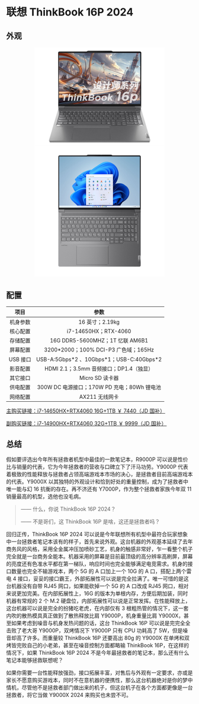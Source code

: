 # 联想 ThinkBook 16P 2024

## 外观

<div style="margin: 0 auto; text-align: center; width: 70%"><img src="./assets/联想ThinkBook 16P 2024.png" /></div>

<div style="margin: 0 auto; text-align: center; width: 70%"><img src="./assets/联想ThinkBook 16P 2024平.png" /></div>

## 配置

|   项目   |                    参数                     |
| :------: | :-----------------------------------------: |
| 机身参数 |               16 英寸；2.19kg               |
| 核心配置 |            i7-14650HX；RTX-4060             |
| 存储配置 |       16G DDR5-5600MHZ；1T 忆联 AM6B1       |
| 屏幕配置 |    3200\*2000；100% DCI-P3 广色域；165Hz    |
| USB 接口 | USB-A:5Gbps\*2 、10Gbps\*1；USB-C:40Gbps\*2 |
| 影音配置 |   HDMI 2.1；3.5mm 音频接口；DP1.4（独显）   |
| 其它接口 |               Micro SD 读卡器               |
| 供电配置 | 300W DC 电源接口；170W PD 充电；80Wh 锂电池 |
| 网络配置 |               AX211 无线网卡                |

[主购买链接：i7-14650HX+RTX4060 16G+1TB ￥ 7440（JD 国补）](https://3.cn/2b2-lBnT)

[副购买链接：i7-14900HX+RTX4060 32G+1TB ￥ 9999（JD 国补）](https://3.cn/2-b2lFIu)

## 总结

假如要评选出今年所有拯救者机型中最佳的一款笔记本，R9000P 可以说是性价比与销量的代表，它为今年拯救者的营收与口碑立下了汗马功劳。Y9000P 代表着极致的性能释放与拯救者占领高端游戏本市场的决心，是拯救者目前高端游戏本的代表。Y9000X 以其独特的外观设计和恰到好处的重量控制，成为了拯救者中唯一能与幻 16 抗衡的存在。再不济还有 Y7000P，作为整个拯救者家族今年双 11 销量最高的机型，选他也没毛病。

> —— 什么，你说 ThinkBook 16P 2024？
>
> —— 不是哥们，这 ThinkBook 16P 是啥，这还是拯救者吗？

回归正传，ThinkBook 16P 2024 可以说是今年联想所有机型中最符合玩家想象中一台拯救者笔记本该有的样子，首先来说外观。这台机器的外观基本延续了去年商务风的风格，采用全金属冲压加喷砂工艺，机身的触感非常好，乍一看整个机子完全就是一台商务全能本。机器采用的屏幕是目前最顶级的高分辨率高刷屏，屏幕的亮度还有色准水平都在第一梯队，响应时间也完全能够满足电竞需求。机身的接口数量也完全不输游戏本，两个 5G 的 A 口加上一个 10G 的 A 口，搭配上两个雷电 4 接口，妥妥的接口霸王，外部拓展性可以说是完全拉满了。唯一可惜的是这台机器没有自带 RJ45 网口，如果能砍掉一个 5G 的 A 口改成 RJ45 网口，相对来说更加完美。在内部拓展性上，16G 的版本为单根内存，方便后期加装，同时机器有常规的 2 个 M.2 硬盘位，内部拓展性可以说是正常发挥。在性能释放上，这台机器可以说是完全的扮猪吃老虎，在内部仅有 3 根粗热管的情况下，这一套内吹的散热模具真正做到了散热释放比肩 Y9000P，机身重量比肩 Y9000X，甚至如果考虑到噪音与机身发热问题的话，这台 ThinkBook 16P 可以说是完完全全击败了老大哥 Y9000P，双烤情况下 Y9000P 只有 CPU 功耗高了 5W，但是噪音却高了许多。而重量较 ThinkBook 16P 还要高出 80g 的 Y9000X 在单烤和双烤皆完败自己的小老弟，甚至在噪音控制方面都略输 ThinkBook 16P，在这样的情况下，如果 ThinkBook 16P 2024 不是今年最拯救者的笔记本，那么还有什么笔记本能够拯救联想呢？

如果你需要一台性能释放强劲，接口拓展丰富，对售后与外观有一定要求，亦或是家长不愿意购买游戏本，同时不在意机器的便携性，那么这台机器绝对是你的梦中情机，尽管他不是拯救者部门做出来的机子，但这台机子在各个方面都更像是一台拯救者，将它当做 Y9000X 2024 来购买也未尝不可。
